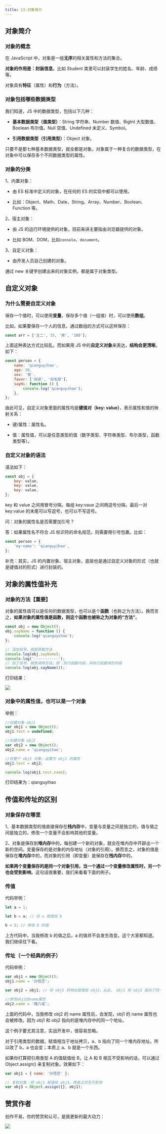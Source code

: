 ```yaml
---
title: 13-对象简介
---
```


<ArticleTopAd></ArticleTopAd>

## 对象简介

### 对象的概念

在 JavaScript 中，对象是一组**无序**的相关属性和方法的集合。

**对象的作用是：封装信息**。比如 Student 类里可以封装学生的姓名、年龄、成绩等。

对象具有**特征**（属性）和**行为**（方法）。

### 对象包括哪些数据类型

我们知道，JS 中的数据类型，包括以下几种：

-   **基本数据类型（值类型）**：String 字符串、Number 数值、BigInt 大型数值、Boolean 布尔值、Null 空值、Undefined 未定义、Symbol。

-   **引用数据类型（引用类型）**：Object 对象。

只要不是那七种基本数据类型，就全都是对象。对象属于一种复合的数据类型，在对象中可以保存多个不同数据类型的属性。

### 对象的分类

1、内置对象：

-   由 ES 标准中定义的对象，在任何的 ES 的实现中都可以使用。

-   比如：Object、Math、Date、String、Array、Number、Boolean、Function 等。

2、宿主对象：

-   由 JS 的运行环境提供的对象，目前来讲主要指由浏览器提供的对象。

-   比如 BOM、DOM，比如`console`、`document`。

3、自定义对象：

-   由开发人员自己创建的对象。

通过 new 关键字创建出来的对象实例，都是属于对象类型。

## 自定义对象

### 为什么需要自定义对象

保存一个值时，可以使用**变量**，保存多个值（一组值）时，可以使用**数组**。

比如，如果要保存一个人的信息，通过数组的方式可以这样保存：

```javascript
const arr = ['王二', 35, '男', '180'];
```

上面这种表达方式比较乱。而如果用 JS 中的**自定义对象**来表达，**结构会更清晰**。如下：

```javascript
const person = {
    name: 'qianguyihao',
    age: 30,
    sex: '男',
    favor: ['阅读', '羽毛球'],
    sayHi: function () {
        console.log('qianguyihao');
    },
};
```

由此可见，自定义对象里面的属性均是**键值对（key: value）**，表示属性和值的映射关系：

-   键/属性：属性名。

-   值：属性值，可以是任意类型的值（数字类型、字符串类型、布尔类型，函数类型等）。

### 自定义对象的语法

语法如下：

```js
const obj = {
    key: value,
    key: value,
    key: value,
};
```

key 和 value 之间用冒号分隔，每组 key:vaue 之间用逗号分隔，最后一对 key:value 的末尾可以写逗号，也可以不写逗号。

问：对象的属性名是否需要加引号？

答：如果属性名不符合 JS 标识符的命名规范，则需要用引号包裹。比如：

```js
const person = {
    'my-name': 'qianguyihao',
};
```

补充：其实，JS 的内置对象、宿主对象，底层也是通过自定义对象的形式（也就是键值对的形式）进行封装的。

## 对象的属性值补充

### 对象的方法【重要】

对象的属性值可以是任何的数据类型，也可以是个**函数**（也称之为方法）。换而言之，**如果对象的属性值是函数，则这个函数也被称之为对象的“方法”**。

```javascript
const obj = new Object();
obj.sayName = function () {
    console.log('qianguyihao');
};

// 没加括号，就是获取方法
console.log(obj.sayName);
console.log('-----------');
// 加了括号，就是调用方法。即：执行函数内容，并执行函数体的内容
console.log(obj.sayName());
```

打印结果：

![](https://img.smyhvae.com/20221014_1130.png)

### 对象中的属性值，也可以是一个对象

举例：

```javascript
//创建对象 obj1
var obj1 = new Object();
obj1.test = undefined;

//创建对象 obj2
var obj2 = new Object();
obj2.name = 'qianguyihao';

//将整个 obj2 对象，设置为 obj1 的属性
obj1.test = obj2;

console.log(obj1.test.name);
```

打印结果为：qianguyihao

## 传值和传址的区别

### 对象保存在哪里

1、基本数据类型的值直接保存在**栈内存**中，变量与变量之间是独立的，值与值之间是独立的，修改一个变量不会影响其他的变量。

2、对象是保存到**堆内存**中的，每创建一个新的对象，就会在堆内存中开辟出一个新的空间。变量保存的是对象的内存地址（对象的引用）。换而言之，对象的值是保存在**堆内存**中的，而对象的引用（即变量）是保存在**栈内存**中的。

**如果两个变量保存的是同一个对象引用，当一个通过一个变量修改属性时，另一个也会受到影响**。这句话很重要，我们来看看下面的例子。

### 传值

代码举例：

```js
let a = 1;

let b = a; // 将 a 赋值给 b

b = 2; // 修改 b 的值
```

上方代码中，当我修改 b 的值之后，a 的值并不会发生改变。这个大家都知道。我们继续往下看。

### 传址（一个经典的例子）

代码举例：

```javascript
var obj1 = new Object();
obj1.name = '孙悟空';

var obj2 = obj1; // 将 obj1 的地址赋值给 obj2。从此， obj1 和 obj2 指向了同一个堆内存空间

//修改obj2的name属性
obj2.name = '猪八戒';
```

上面的代码中，当我修改 obj2 的 name 属性后，会发现，obj1 的 name 属性也会被修改。因为 obj1 和 obj2 指向的是堆内存中的同一个地址。

这个例子要尤其注意，实战开发中，很容易忽略。

对于引用类型的数据，赋值相当于地址拷贝，a、b 指向了同一个堆内存地址。所以改了 b，a 也会变；本质上 a、b 就是一个东西。

如果你打算把引用类型 A 的值赋值给 B，让 A 和 B 相互不受影响的话，可以通过 Object.assign() 来复制对象。效果如下：

```js
var obj1 = { name: '孙悟空' };

// 复制对象：把 obj1 赋值给 obj3。两者之间互不影响
var obj3 = Object.assign({}, obj1);
```

## 赞赏作者

创作不易，你的赞赏和认可，是我更新的最大动力：

![](https://img.smyhvae.com/20220401_1800.jpg)
